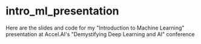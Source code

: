 # intro_ml_presentation

Here are the slides and code for my "Introduction to Machine Learning" presentation at Accel.AI's "Demystifying Deep Learning and AI" conference
